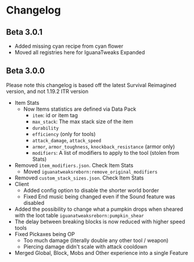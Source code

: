 # Changelog

## Beta 3.0.1
* Added missing cyan recipe from cyan flower
* Moved all registries here for IguanaTweaks Expanded

## Beta 3.0.0
Please note this changelog is based off the latest Survival Reimagined version, and not 1.19.2 ITR version
* Item Stats
  * Now Items statistics are defined via Data Pack
    * `item`: id or item tag
    * `max_stack`: The max stack size of the item
    * `durability`
    * `efficiency` (only for tools)
    * `attack_damage`, `attack_speed`
    * `armor`, `armor_toughness`, `knockback_resistance` (armor only)
    * `modifiers`: A list of modifiers to apply to the tool (stolen from Stats)
* Removed `item_modifiers.json`. Check Item Stats
  * Moved `iguanatweaksreborn:remove_original_modifiers`
* Removed `custom_stack_sizes.json`. Check Item Stats
* Client
  * Added config option to disable the shorter world border
  * Fixed End music being changed even if the Sound feature was disabled
* Added the possibility to change what a pumpkin drops when sheared with the loot table `iguanatweaksreborn:pumpkin_shear`
* The delay between breaking blocks is now reduced with higher speed tools 
* Fixed Pickaxes being OP
  * Too much damage (literally double any other tool / weapon)
  * Piercing damage didn't scale with attack cooldown
* Merged Global, Block, Mobs and Other experience into a single Feature